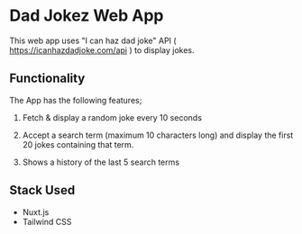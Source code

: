 # Dad Jokez Web App

This web app uses "I can haz dad joke" API ( https://icanhazdadjoke.com/api ) to display jokes.

## Functionality

The App has the following features;

1.  Fetch & display a random joke every 10 seconds

2.  Accept a search term (maximum 10 characters long) and display the first 20 jokes containing that term.

3.  Shows a history of the last 5 search terms

## Stack Used

- Nuxt.js
- Tailwind CSS
